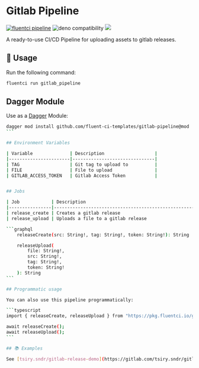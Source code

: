 # Gitlab Pipeline

[![fluentci pipeline](https://img.shields.io/badge/dynamic/json?label=pkg.fluentci.io&labelColor=%23000&color=%23460cf1&url=https%3A%2F%2Fapi.fluentci.io%2Fv1%2Fpipeline%2Fgitlab_pipeline&query=%24.version)](https://pkg.fluentci.io/gitlab_pipeline)
![deno compatibility](https://shield.deno.dev/deno/^1.37)
[![](https://img.shields.io/codecov/c/gh/fluent-ci-templates/gitlab-pipeline)](https://codecov.io/gh/fluent-ci-templates/gitlab-pipeline)

A ready-to-use CI/CD Pipeline for uploading assets to gitlab releases.

## 🚀 Usage

Run the following command:

```bash
fluentci run gitlab_pipeline
```

## Dagger Module

Use as a [Dagger](https://dagger.io) Module:

````bash
dagger mod install github.com/fluent-ci-templates/gitlab-pipeline@mod
```

## Environment Variables

| Variable              | Description                   |
|-----------------------|-------------------------------|
| TAG                   | Git tag to upload to          |
| FILE                  | File to upload                |
| GITLAB_ACCESS_TOKEN   | Gitlab Access Token           |


## Jobs

| Job            | Description                                                |
|----------------|------------------------------------------------------------|
| release_create | Creates a gitlab release                                   |
| release_upload | Uploads a file to a gitlab release                         |

```graphql
    releaseCreate(src: String!, tag: String!, token: String!): String

    releaseUpload(
        file: String!, 
        src: String!, 
        tag: String!, 
        token: String!
    ): String
```

## Programmatic usage

You can also use this pipeline programmatically:

```typescript
import { releaseCreate, releaseUpload } from "https://pkg.fluentci.io/gitlab_pipeline@v0.2.0/mod.ts";

await releaseCreate();
await releaseUpload();
```

## 📚 Examples

See [tsiry.sndr/gitlab-release-demo](https://gitlab.com/tsiry.sndr/gitlab-release-demo) for a working example.